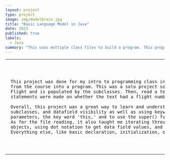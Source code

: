 ```yaml
---
layout: project
type: project
image: img/modelbrain.jpg
title: "Basic Language Model in Java"
date: 2023
published: true
labels:
  - Java
summary: "This uses multiple class files to build a program. This program holds individual words in a linked list. Each word on the linked list has its own linked list of words that follow it and the amount of that word. By using the list and the frequency, it uses Math.random() based on the frequency to generate text."
---
```


<hr>

<pre>

  
  
  This project was done for my intro to programming class in my freshman year. The purpose of this project was to apply most of what I learned 
  from the course into a program. This was a solo project so only contributors were me. The project essentially creates an array list of type 
  Flight and is populated by the subclasses. Then, read a text file and compare the populated array with the information on the file. Print 
  statements were made on whether the text had a flight number or not. 

  Overall, this project was a great way to learn and understand the key concepts from the course. I was able to learn the idea of superclass, 
  subclasses, and datafield visibility as well as using keywords like private and extend. In the methods, I also learned about constructors, 
  parameters, the key word 'this,' and to use the super() function. 
  As for the file reading, it also taught me iterating through an array, the concept of using an array of type superclass to hold subclass 
  objects, using dot notation to get data field values, and try-catch statements and scanner for file input.
  Everything else, like basic declaration, initialization, object creation using key words like 'new,' etcetera, was also applied to this project. 
  
  
  
</pre>

<hr>
